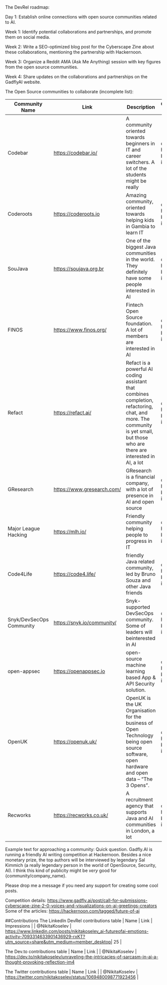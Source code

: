 The DevRel roadmap:

Day 1: Establish online connections with open source communities related to AI.

Week 1: Identify potential collaborations and partnerships, and promote them on social media.

Week 2: Write a SEO-optimized blog post for the Cyberscape Zine about these collaborations, mentioning the partnership with Hackernoon.

Week 3: Organize a Reddit AMA (Ask Me Anything) session with key figures from the open source communities.

Week 4: Share updates on the collaborations and partnerships on the GadflyAI website.

The Open Source communities to collaborate (incomplete list):

| Community Name          | Link                    | Description                                                                                                                                                                      | Contact status             |
|-------------------------|-------------------------|----------------------------------------------------------------------------------------------------------------------------------------------------------------------------------|----------------------------|
| Codebar                 | https://codebar.io/     | A community oriented towards beginners in IT and career switchers. A lot of the students might be really                                                                         | contact has been initiated |
| Coderoots               | https://coderoots.io    | Amazing community, oriented towards helping kids in Gambia to learn IT                                                                                                           | contact has been initiated |
| SouJava                 | https://soujava.org.br  | One of the biggest Java communities in the world. They definitely have some people interested in AI                                                                              | contact has been initiated |
| FINOS                   | https://www.finos.org/  | Fintech Open Source foundation. A lot of members are interested in AI                                                                                                            | contact has been initiated |
| Refact                  | https://refact.ai/      | Refact is a powerful AI coding assistant that combines completion, refactoring, chat,  and more. The community is yet small, but those who are there are interested in AI, a lot | contact has been initiated |
| GResearch               | https://www.gresearch.com/ | GResearch is a financial company, with a lot of presence in AI and open source                                                                                                   | contact has been initiated |
| Major League Hacking    | https://mlh.io/         | Friendly community helping people to progress in IT                            | contact has been initiated |
| Code4Life               | https://code4.life/     | friendly Java related community, led by Bruno Souza and other Java friends | contact has been initiated |
| Snyk/DevSecOps Community | https://snyk.io/community/ | Snyk-supported DevSecOps community. Some of leaders will beinterested in AI | contact has been initiated |
| open-appsec             | https://openappsec.io   | open-source machine learning based App & API Security solution. | contact has been initiated | 
| OpenUK                  |https://openuk.uk/| OpenUK is the UK Organisation for the business of Open Technology being open source software, open hardware and open data  – “The 3 Opens”.| contact has been initiated |
| Recworks | https://recworks.co.uk/| A recruitment agency that supports Java and AI communities in London, a lot| contact has been initiated         |

Example text for approaching a community:
Quick question. Gadfly.AI is running a friendly AI writing competition at Hackernoon.
Besides a nice monetary prize, the top authors will be interviewed by legendary Sal Kimmich (a really legendary person in the world of OpenSource, Security, AI).
I think this kind of publicity might be _very_ good for {community/company_name}.

Please drop me a message if you need any support for creating some cool posts.

Competition details: https://www.gadfly.ai/post/call-for-submissions-cyberscape-zine-2-0-voices-and-visualizations-on-ai-greetings-creators
Some of the articles: https://hackernoon.com/tagged/future-of-ai


##Contributions
The LinkedIn DevRel contributions table
| Name | Link | Impressions |
| @NikitaKoselev | https://www.linkedin.com/posts/nikitakoselev_ai-futureofai-emotions-activity-7093314633901436929-rxKT?utm_source=share&utm_medium=member_desktop| 25 |

The Dev.to contributions table
| Name | Link |
| @NikitaKoselev | https://dev.to/nikitakoselev/unraveling-the-intricacies-of-sarcasm-in-ai-a-thought-provoking-reflection-im4

The Twitter contributions table
| Name | Link |
| @NikitaKoselev | https://twitter.com/nikitakoselev/status/1069480098771923456 |

